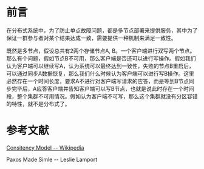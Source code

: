 # 前言
在分布式系统中，为了防止单点故障问题，都是多节点部署来提供服务，其中为了保证一群参与者对某个结果达成一致，需要提供一种机制来满足一致性。

既然是多节点，假设总共有2两个存储节点A, B。一个客户端进行双写两个节点。那么有个问题，假如节点B不可用，那么客户端是否还可以进行写操作。假如我们认为客户端可以继续写A，认为系统可以最终达到一致性，失败的节点B重启后，可以通过同步A数据恢复，那么我们什么时候认为客户端可以进行写B操作。这里必然存在一个时间长度，要求A不进行对客户端写请求的应答，而是等到B节点同步完毕后，A应答客户端并告知客户端可以写B节点，也就是说此时存在一个时间段，整个集群不可用情况。假如认为客户端不可写，那么这个集群就没有分区容错的特性，就不是分布式了。






# 参考文献
[Consitency Model -- Wikipedia](https://en.wikipedia.org/wiki/Consistency_model)

Paxos Made Simle -- Leslie Lamport
